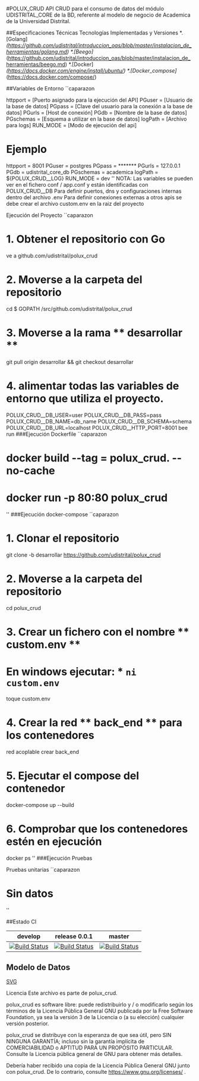 #POLUX_CRUD
API CRUD para el consumo de datos del módulo UDISTRITAL_CORE de la BD, referente al modelo de negocio de Academica de la Universidad Distrital.

##Especificaciones Técnicas
Tecnologías Implementadas y Versiones
*.[Golang]_(https://github.com/udistrital/introduccion_oas/blob/master/instalacion_de_herramientas/golang.md)
*.[Beego]_(https://github.com/udistrital/introduccion_oas/blob/master/instalacion_de_herramientas/beego.md)
*.[Docker]_(https://docs.docker.com/engine/install/ubuntu/)
*.[Docker_compose]_(https://docs.docker.com/compose/)

##Variables de Entorno
´´caparazon

httpport = [Puerto asignado para la ejecución del API]
PGuser = [Usuario de la base de datos]
PGpass = [Clave del usuario para la conexión a la base de datos]
PGurls = [Host de conexión]
PGdb   =  [Nombre de la base de datos]
PGschemas = [Esquema a utilizar en la base de datos]
logPath = [Archivo para logs]
RUN_MODE = [Modo de ejecución del api]

# Ejemplo
httpport = 8001
PGuser = postgres
PGpass = *******
PGurls = 127.0.0.1
PGdb   = udistrital_core_db
PGschemas = academica
logPath = ${POLUX_CRUD__LOG}
RUN_MODE = dev
''
NOTA: Las variables se pueden ver en el fichero conf / app.conf y están identificadas con POLUX_CRUD__DB
Para definir puertos, dns y configuraciones internas dentro del archivo .env
Para definir conexiones externas a otros apis se debe crear el archivo custom.env en la raiz del proyecto

Ejecución del Proyecto
´´caparazon
# 1. Obtener el repositorio con Go
ve a github.com/udistrital/polux_crud

# 2. Moverse a la carpeta del repositorio 
cd  $ GOPATH /src/github.com/udistrital/polux_crud

# 3. Moverse a la rama ** desarrollar ** 
git pull origin desarrollar && git checkout desarrollar

# 4. alimentar todas las variables de entorno que utiliza el proyecto. 
POLUX_CRUD__DB_USER=user POLUX_CRUD__DB_PASS=pass POLUX_CRUD__DB_NAME=db_name POLUX_CRUD__DB_SCHEMA=schema POLUX_CRUD__DB_URL=localhost POLUX_CRUD__HTTP_PORT=8001 bee run
###Ejecución Dockerfile
´´caparazon
# docker build --tag = polux_crud. --no-cache 
# docker run -p 80:80 polux_crud
''
###Ejecución docker-compose
´´caparazon
# 1. Clonar el repositorio
git clone -b desarrollar https://github.com/udistrital/polux_crud

# 2. Moverse a la carpeta del repositorio 
cd polux_crud

# 3. Crear un fichero con el nombre ** custom.env ** 
# En windows ejecutar: * `ni custom.env`
toque custom.env

# 4. Crear la red ** back_end ** para los contenedores
red acoplable crear back_end

# 5. Ejecutar el compose del contenedor
docker-compose up --build

# 6. Comprobar que los contenedores estén en ejecución 
docker ps
''
###Ejecución Pruebas

Pruebas unitarias
´´caparazon
# Sin datos
''

##Estado CI

| develop | release 0.0.1 | master |
| -- | -- | -- |
| [![Build Status](https://hubci.portaloas.udistrital.edu.co/api/badges/udistrital/polux_crud/status.svg?ref=refs/heads/develop)](https://hubci.portaloas.udistrital.edu.co/udistrital/polux_crud) | [![Build Status](https://hubci.portaloas.udistrital.edu.co/api/badges/udistrital/polux_crud/status.svg?ref=refs/heads/release/0.0.1)](https://hubci.portaloas.udistrital.edu.co/udistrital/polux_crud) | [![Build Status](https://hubci.portaloas.udistrital.edu.co/api/badges/udistrital/polux_crud/status.svg?ref=refs/heads/master)](https://hubci.portaloas.udistrital.edu.co/udistrital/polux_crud) |

## Modelo de Datos

[SVG](database/model.svg)

Licencia
Este archivo es parte de polux_crud.

polux_crud es software libre: puede redistribuirlo y / o modificarlo según los términos de la Licencia Pública General GNU publicada por la Free Software Foundation, ya sea la versión 3 de la Licencia o (a su elección) cualquier versión posterior.

polux_crud se distribuye con la esperanza de que sea útil, pero SIN NINGUNA GARANTÍA; incluso sin la garantía implícita de COMERCIABILIDAD o APTITUD PARA UN PROPÓSITO PARTICULAR. Consulte la Licencia pública general de GNU para obtener más detalles.

Debería haber recibido una copia de la Licencia Pública General GNU junto con polux_crud. De lo contrario, consulte https://www.gnu.org/licenses/ .
